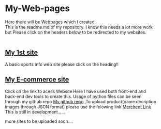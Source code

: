 # My-Web-pages
Here there will be Webpages which I created
<br>
This is the readme.md of my repository. I know this needs a lot more work but Please click on the headers below to be redirected to my websites.
<br>
<br>
<h2>
  <a href="https://spkm2808.github.io/Basic-site/1st/" target = "_blank">My 1st site</a>
 </h2>
 A basic sports info web site please click on the heading!!
 
<h2>
  <a href="https://spkm2808.github.io/Basic-site/E-Commerce-Site/" target = "_blank" >My E-commerce site</a>
  </h2>
  Click on the link to acess Website
 Here I have used both front-end and back-end dev tools to create this. Usage of python files can be seen through my github repo <a href="https://github.com/SPKM2808/Basic-site/E-Commerce/" target = "_blank">My github repo</a> ,To upload product(name decription images through JSON format) please use the folowing link <a href="https://spkm2808.github.io/Basic-site/E-Commerce-Site/fruits.html" target = "_blank">Merchent Link</a>
 <br>
 This is still in development......
 
 
more sites to be uploaded soon....
